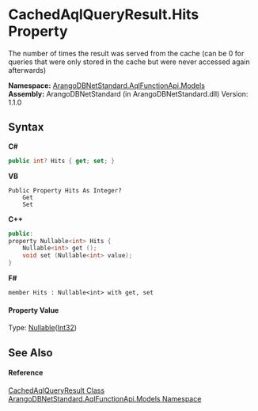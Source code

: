 # CachedAqlQueryResult.Hits Property 
 

The number of times the result was served from the cache (can be 0 for queries that were only stored in the cache but were never accessed again afterwards)

**Namespace:**&nbsp;<a href="e03acbe1-782e-533e-7ffe-cd51613ed54f">ArangoDBNetStandard.AqlFunctionApi.Models</a><br />**Assembly:**&nbsp;ArangoDBNetStandard (in ArangoDBNetStandard.dll) Version: 1.1.0

## Syntax

**C#**<br />
``` C#
public int? Hits { get; set; }
```

**VB**<br />
``` VB
Public Property Hits As Integer?
	Get
	Set
```

**C++**<br />
``` C++
public:
property Nullable<int> Hits {
	Nullable<int> get ();
	void set (Nullable<int> value);
}
```

**F#**<br />
``` F#
member Hits : Nullable<int> with get, set

```


#### Property Value
Type: <a href="https://docs.microsoft.com/dotnet/api/system.nullable-1" target="_blank" rel="noopener noreferrer">Nullable</a>(<a href="https://docs.microsoft.com/dotnet/api/system.int32" target="_blank" rel="noopener noreferrer">Int32</a>)

## See Also


#### Reference
<a href="f6d158a6-f5b0-e10f-8eed-ff14a2242091">CachedAqlQueryResult Class</a><br /><a href="e03acbe1-782e-533e-7ffe-cd51613ed54f">ArangoDBNetStandard.AqlFunctionApi.Models Namespace</a><br />